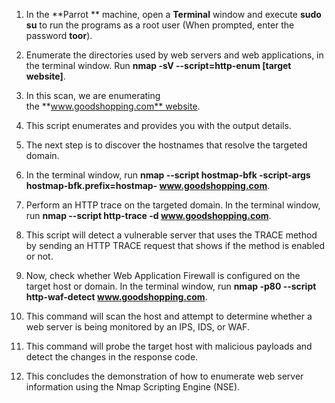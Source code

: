 

1. In the **Parrot ** machine, open a **Terminal** window and execute **sudo su** to run the programs as a root user (When prompted, enter the password **toor**).
    
2. Enumerate the directories used by web servers and web applications, in the terminal window. Run **nmap -sV --script=http-enum [target website]**.
    
3. In this scan, we are enumerating the **www.goodshopping.com** website.
    
4. This script enumerates and provides you with the output details.
    
5. The next step is to discover the hostnames that resolve the targeted domain.
    
6. In the terminal window, run **nmap --script hostmap-bfk -script-args hostmap-bfk.prefix=hostmap- www.goodshopping.com**.
    
7. Perform an HTTP trace on the targeted domain. In the terminal window, run **nmap --script http-trace -d www.goodshopping.com**.
    
8. This script will detect a vulnerable server that uses the TRACE method by sending an HTTP TRACE request that shows if the method is enabled or not.
    
9. Now, check whether Web Application Firewall is configured on the target host or domain. In the terminal window, run **nmap -p80 --script http-waf-detect www.goodshopping.com**.
    
10. This command will scan the host and attempt to determine whether a web server is being monitored by an IPS, IDS, or WAF.
    
11. This command will probe the target host with malicious payloads and detect the changes in the response code.
    
12. This concludes the demonstration of how to enumerate web server information using the Nmap Scripting Engine (NSE).